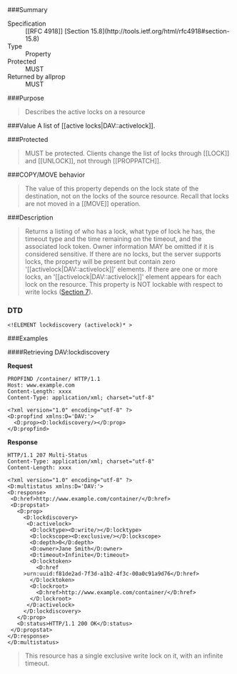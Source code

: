 <!-- --- title: DAV::lockdiscovery -->

<div id="summary-box" markdown="1">
###Summary

<dl>
<dt>Specification</dt>
<!-- insert the RFC number and the link to the original specification of this property -->
<dd markdown="1">[[RFC 4918]]
[Section 15.8](http://tools.ietf.org/html/rfc4918#section-15.8)
</dd>
<dt>Type</dt>
<dd markdown="1">Property
</dd>
<dt>Protected</dt>
<dd markdown="1">MUST
</dd>
<dt>Returned by allprop</dt>
<dd markdown="1">MUST
</dd>
<!--
<dt>Valid for resource types</dt>
<dd markdown="1">TODO: find the paragraph that states this
</dd>
-->
</dl>

</div>

<!-- below is a list of common sections for property definitions. Adjust the list as needed. Don't forget to block-quote any text that's copied from the RFC -->

###Purpose
> Describes the active locks on a resource

###Value
A list of [[active locks|DAV::activelock]].

###Protected
> MUST be protected. Clients change the list of locks through [[LOCK]] and [[UNLOCK]], not through [[PROPPATCH]].

###COPY/MOVE behavior
>  The value of this property depends on the lock state of the destination, not on the locks of the source resource. Recall that locks are not moved in a [[MOVE]] operation.

###Description
>  Returns a listing of who has a lock, what type of lock he has, the timeout type and the time remaining on the timeout, and the associated lock token. Owner information MAY be omitted if it is considered sensitive. If there are no locks, but the server supports locks, the property will be present but contain zero '[[activelock|DAV::activelock]]' elements. If there are one or more locks, an '[[activelock|DAV::activelock]]' element appears for each lock on the resource. This property is NOT lockable with respect to write locks ([Section 7](http://tools.ietf.org/html/rfc4918#section-7)).

### DTD
> 
```
<!ELEMENT lockdiscovery (activelock)* >
```

###Examples

####Retrieving DAV:lockdiscovery

**Request**

>
```
PROPFIND /container/ HTTP/1.1
Host: www.example.com
Content-Length: xxxx
Content-Type: application/xml; charset="utf-8"

<?xml version="1.0" encoding="utf-8" ?>
<D:propfind xmlns:D='DAV:'>
  <D:prop><D:lockdiscovery/></D:prop>
</D:propfind>
```

**Response**

>
```
HTTP/1.1 207 Multi-Status
Content-Type: application/xml; charset="utf-8"
Content-Length: xxxx

<?xml version="1.0" encoding="utf-8" ?>
<D:multistatus xmlns:D='DAV:'>
<D:response>
 <D:href>http://www.example.com/container/</D:href>
 <D:propstat>
   <D:prop>
     <D:lockdiscovery>
      <D:activelock>
       <D:locktype><D:write/></D:locktype>
       <D:lockscope><D:exclusive/></D:lockscope>
       <D:depth>0</D:depth>
       <D:owner>Jane Smith</D:owner>
       <D:timeout>Infinite</D:timeout>
       <D:locktoken>
         <D:href
     >urn:uuid:f81de2ad-7f3d-a1b2-4f3c-00a0c91a9d76</D:href>
       </D:locktoken>
       <D:lockroot>
         <D:href>http://www.example.com/container/</D:href>
       </D:lockroot>
      </D:activelock>
     </D:lockdiscovery>
   </D:prop>
   <D:status>HTTP/1.1 200 OK</D:status>
 </D:propstat>
</D:response>
</D:multistatus>
```
>
>This resource has a single exclusive write lock on it, with an
>infinite timeout.





















